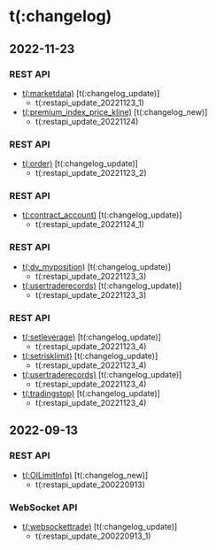 # t(:changelog)

## 2022-11-23
### REST API
- [t(:marketdata)](#t-marketdata) [t(:changelog_update)]
  - t(:restapi_update_20221123_1)
- [t(:premium_index_price_kline)](#t-premium_index_price_kline) [t(:changelog_new)]
  - t(:restapi_update_20221124)

### REST API
- [t(:order)](#t-order) [t(:changelog_update)]
  - t(:restapi_update_20221123_2)

### REST API
- [t(:contract_account)](#t-contract_account) [t(:changelog_update)]
  - t(:restapi_update_20221124_1)

### REST API
- [t(:dv_myposition)](#t-dv_myposition) [t(:changelog_update)]
  - t(:restapi_update_20221123_3)
- [t(:usertraderecords)](#t-usertraderecords) [t(:changelog_update)]
  - t(:restapi_update_20221123_3)


### REST API
- [t(:setleverage)](#t-setleverage) [t(:changelog_update)]
  - t(:restapi_update_20221123_4)
- [t(:setrisklimit)](#t-setrisklimit) [t(:changelog_update)]
  - t(:restapi_update_20221123_4)
- [t(:usertraderecords)](#t-usertraderecords) [t(:changelog_update)]
  - t(:restapi_update_20221123_4)
- [t(:tradingstop)](#t-tradingstop) [t(:changelog_update)]
  - t(:restapi_update_20221123_4)

## 2022-09-13
### REST API
- [t(:OILimitInfo)](#t-oilimitinfo) [t(:changelog_new)]
  - t(:restapi_update_200220913)

### WebSocket API
- [t(:websockettrade)](#t-websockettrade) [t(:changelog_update)]
  - t(:restapi_update_200220913_1)
